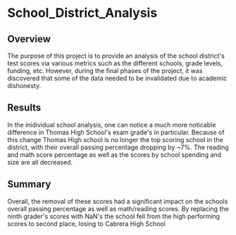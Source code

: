 # School_District_Analysis
## Overview
The purpose of this project is to provide an analysis of the school district's test scores via various metrics such as the different schools, grade levels, funding, etc. However, during the final phases of the project, it was discovered that some of the data needed to be invalidated due to academic dishonesty.
## Results

In the inidividual school analysis, one can notice a much more noticable difference in Thomas High School's exam grade's in particular. Because of this change Thomas High school is no longer the top scoring school in the district, with their overall passing percentage dropping by ~7%. The reading and math score percentage as well as the scores by school spending and size are all decreased.
## Summary
Overall, the removal of these scores had a significant impact on the schools overall passing percentage as well as math/reading scores. By replacing the ninth grader's scores with NaN's the school fell from the high performing scores to second place, losing to Cabrera High School
